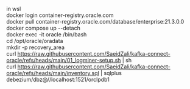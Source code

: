 in wsl<br>
docker login container-registry.oracle.com<br>
docker pull container-registry.oracle.com/database/enterprise:21.3.0.0<br>
docker compose up --detach<br>
docker exec -it oracle /bin/bash<br>
cd /opt/oracle/oradata<br>
mkdir -p recovery_area<br>
curl https://raw.githubusercontent.com/SaeidZali/kafka-connect-oracle/refs/heads/main/01_logminer-setup.sh | sh<br>
curl https://raw.githubusercontent.com/SaeidZali/kafka-connect-oracle/refs/heads/main/inventory.sql | sqlplus debezium/dbz@//localhost:1521/orclpdb1<br>
